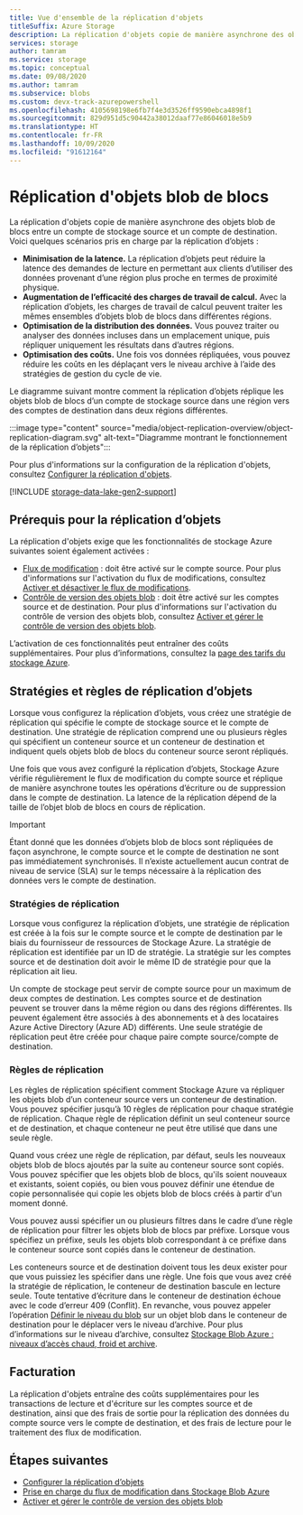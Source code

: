 ```yaml
---
title: Vue d'ensemble de la réplication d'objets
titleSuffix: Azure Storage
description: La réplication d'objets copie de manière asynchrone des objets blob de blocs entre un compte de stockage source et un compte de destination. Utilisez la réplication d’objets pour réduire la latence sur les demandes de lecture, pour renforcer l’efficacité des charges de travail de calcul, pour optimiser la distribution des données et pour réduire les coûts.
services: storage
author: tamram
ms.service: storage
ms.topic: conceptual
ms.date: 09/08/2020
ms.author: tamram
ms.subservice: blobs
ms.custom: devx-track-azurepowershell
ms.openlocfilehash: 4105698198e6fb7f4e3d3526ff9590ebca4898f1
ms.sourcegitcommit: 829d951d5c90442a38012daaf77e86046018e5b9
ms.translationtype: HT
ms.contentlocale: fr-FR
ms.lasthandoff: 10/09/2020
ms.locfileid: "91612164"
---
```

# <a name="object-replication-for-block-blobs"></a>Réplication d'objets blob de blocs

La réplication d'objets copie de manière asynchrone des objets blob de blocs entre un compte de stockage source et un compte de destination. Voici quelques scénarios pris en charge par la réplication d’objets :

- **Minimisation de la latence.** La réplication d’objets peut réduire la latence des demandes de lecture en permettant aux clients d’utiliser des données provenant d’une région plus proche en termes de proximité physique.
- **Augmentation de l’efficacité des charges de travail de calcul.** Avec la réplication d’objets, les charges de travail de calcul peuvent traiter les mêmes ensembles d’objets blob de blocs dans différentes régions.
- **Optimisation de la distribution des données.** Vous pouvez traiter ou analyser des données incluses dans un emplacement unique, puis répliquer uniquement les résultats dans d’autres régions.
- **Optimisation des coûts.** Une fois vos données répliquées, vous pouvez réduire les coûts en les déplaçant vers le niveau archive à l’aide des stratégies de gestion du cycle de vie.

Le diagramme suivant montre comment la réplication d’objets réplique les objets blob de blocs d’un compte de stockage source dans une région vers des comptes de destination dans deux régions différentes.

:::image type="content" source="media/object-replication-overview/object-replication-diagram.svg" alt-text="Diagramme montrant le fonctionnement de la réplication d’objets":::

Pour plus d'informations sur la configuration de la réplication d'objets, consultez [Configurer la réplication d'objets](object-replication-configure.md).

[!INCLUDE [storage-data-lake-gen2-support](../../../includes/storage-data-lake-gen2-support.md)]

## <a name="prerequisites-for-object-replication"></a>Prérequis pour la réplication d’objets

La réplication d'objets exige que les fonctionnalités de stockage Azure suivantes soient également activées :

- [Flux de modification](storage-blob-change-feed.md) : doit être activé sur le compte source. Pour plus d'informations sur l'activation du flux de modifications, consultez [Activer et désactiver le flux de modifications](storage-blob-change-feed.md#enable-and-disable-the-change-feed).
- [Contrôle de version des objets blob](versioning-overview.md) : doit être activé sur les comptes source et de destination. Pour plus d'informations sur l'activation du contrôle de version des objets blob, consultez [Activer et gérer le contrôle de version des objets blob](versioning-enable.md).

L’activation de ces fonctionnalités peut entraîner des coûts supplémentaires. Pour plus d’informations, consultez la [page des tarifs du stockage Azure](https://azure.microsoft.com/pricing/details/storage/).

## <a name="object-replication-policies-and-rules"></a>Stratégies et règles de réplication d’objets

Lorsque vous configurez la réplication d’objets, vous créez une stratégie de réplication qui spécifie le compte de stockage source et le compte de destination. Une stratégie de réplication comprend une ou plusieurs règles qui spécifient un conteneur source et un conteneur de destination et indiquent quels objets blob de blocs du conteneur source seront répliqués.

Une fois que vous avez configuré la réplication d’objets, Stockage Azure vérifie régulièrement le flux de modification du compte source et réplique de manière asynchrone toutes les opérations d’écriture ou de suppression dans le compte de destination. La latence de la réplication dépend de la taille de l’objet blob de blocs en cours de réplication.

> [!IMPORTANT]
> Étant donné que les données d’objets blob de blocs sont répliquées de façon asynchrone, le compte source et le compte de destination ne sont pas immédiatement synchronisés. Il n’existe actuellement aucun contrat de niveau de service (SLA) sur le temps nécessaire à la réplication des données vers le compte de destination.

### <a name="replication-policies"></a>Stratégies de réplication

Lorsque vous configurez la réplication d’objets, une stratégie de réplication est créée à la fois sur le compte source et le compte de destination par le biais du fournisseur de ressources de Stockage Azure. La stratégie de réplication est identifiée par un ID de stratégie. La stratégie sur les comptes source et de destination doit avoir le même ID de stratégie pour que la réplication ait lieu.

Un compte de stockage peut servir de compte source pour un maximum de deux comptes de destination. Les comptes source et de destination peuvent se trouver dans la même région ou dans des régions différentes. Ils peuvent également être associés à des abonnements et à des locataires Azure Active Directory (Azure AD) différents. Une seule stratégie de réplication peut être créée pour chaque paire compte source/compte de destination.

### <a name="replication-rules"></a>Règles de réplication

Les règles de réplication spécifient comment Stockage Azure va répliquer les objets blob d’un conteneur source vers un conteneur de destination. Vous pouvez spécifier jusqu’à 10 règles de réplication pour chaque stratégie de réplication. Chaque règle de réplication définit un seul conteneur source et de destination, et chaque conteneur ne peut être utilisé que dans une seule règle.

Quand vous créez une règle de réplication, par défaut, seuls les nouveaux objets blob de blocs ajoutés par la suite au conteneur source sont copiés. Vous pouvez spécifier que les objets blob de blocs, qu'ils soient nouveaux et existants, soient copiés, ou bien vous pouvez définir une étendue de copie personnalisée qui copie les objets blob de blocs créés à partir d'un moment donné.

Vous pouvez aussi spécifier un ou plusieurs filtres dans le cadre d’une règle de réplication pour filtrer les objets blob de blocs par préfixe. Lorsque vous spécifiez un préfixe, seuls les objets blob correspondant à ce préfixe dans le conteneur source sont copiés dans le conteneur de destination.

Les conteneurs source et de destination doivent tous les deux exister pour que vous puissiez les spécifier dans une règle. Une fois que vous avez créé la stratégie de réplication, le conteneur de destination bascule en lecture seule. Toute tentative d’écriture dans le conteneur de destination échoue avec le code d’erreur 409 (Conflit). En revanche, vous pouvez appeler l’opération [Définir le niveau du blob](/rest/api/storageservices/set-blob-tier) sur un objet blob dans le conteneur de destination pour le déplacer vers le niveau d’archive. Pour plus d’informations sur le niveau d’archive, consultez [Stockage Blob Azure : niveaux d’accès chaud, froid et archive](storage-blob-storage-tiers.md#archive-access-tier).

## <a name="billing"></a>Facturation

La réplication d'objets entraîne des coûts supplémentaires pour les transactions de lecture et d'écriture sur les comptes source et de destination, ainsi que des frais de sortie pour la réplication des données du compte source vers le compte de destination, et des frais de lecture pour le traitement des flux de modification.

## <a name="next-steps"></a>Étapes suivantes

- [Configurer la réplication d’objets](object-replication-configure.md)
- [Prise en charge du flux de modification dans Stockage Blob Azure](storage-blob-change-feed.md)
- [Activer et gérer le contrôle de version des objets blob](versioning-enable.md)

